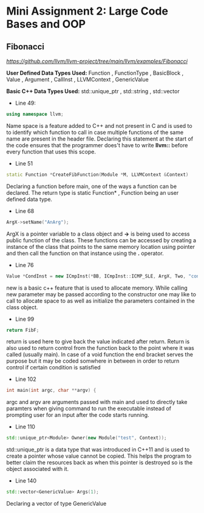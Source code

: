 # Mini Assignment 2: Large Code Bases and OOP
## Fibonacci 
*https://github.com/llvm/llvm-project/tree/main/llvm/examples/Fibonacci*

**User Defined Data Types Used:**
Function , FunctionType , BasicBlock , Value , Argument , CallInst , LLVMContext , GenericValue

**Basic C++ Data Types Used:**
std::unique_ptr , std::string ,   std::vector
* Line 49:
```c++
using namespace llvm;
```
Name space is a feature added to C++ and not present in C and is used to to identify which function to call in case multiple functions of the same name are present in the header file. Declaring this statement at the start of the code ensures that the programmer does't have to write **llvm::** before every function that uses this scope.

* Line 51
```c++
static Function *CreateFibFunction(Module *M, LLVMContext &Context)
```
Declaring a function before main, one of the ways a function can be declared. The return type is static Function* , Function being an user defined data type. 

* Line 68
```c++
ArgX->setName("AnArg");  
```
ArgX is a pointer variable to a class object and **->** is being used to access public function of the class. These functions can be accessed by creating a instance of the class that points to the same memory location using pointer and then call the function on that instance using the **.** operator.

* Line 76
```c++
Value *CondInst = new ICmpInst(*BB, ICmpInst::ICMP_SLE, ArgX, Two, "cond");
```
new is a basic c++ feature that is used to allocate memory. While calling new parameter may be passed according to the constructor one may like to call to allocate space to as well as initialize the parameters contained in the class object.

* Line 99
```c++
return FibF;
```
return is used here to give back the value indicated after return. Return is also used to return control from the function back to the point where it was called (usually main). In case of a void function the end bracket serves the purpose but it may be coded somwhere in between in order to return control if certain condition is satisfied

* Line 102
```c++
int main(int argc, char **argv) {
```
argc and argv are arguments passed with main and used to directly take paramters when giving command to run the executable instead of prompting user for an input after the code starts running. 

* Line 110
```c++
std::unique_ptr<Module> Owner(new Module("test", Context));
```
std::unique_ptr is a data type that was introduced in C++11 and is used to create a pointer whose value cannot be copied. This helps the program to better claim the resources back as when this pointer is destroyed so is the object associated with it.

* Line 140
```c++
std::vector<GenericValue> Args(1);
```
Declaring a vector of type GenericValue
